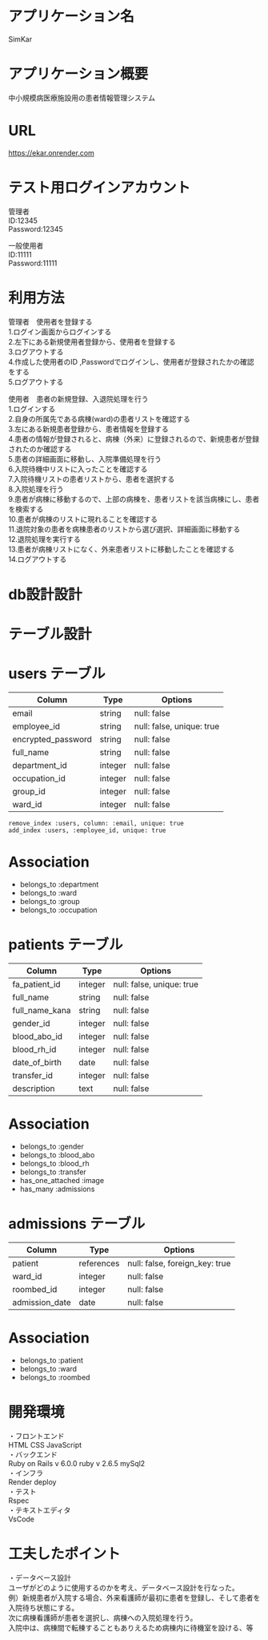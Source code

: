 # アプリケーション名
SimKar

# アプリケーション概要
中小規模病医療施設用の患者情報管理システム

# URL
https://ekar.onrender.com

# テスト用ログインアカウント
管理者<br>
  ID:12345<br>
  Password:12345

一般使用者<br>
  ID:11111<br>
  Password:11111


# 利用方法
管理者　使用者を登録する<br>
1.ログイン画面からログインする<br>
2.左下にある新規使用者登録から、使用者を登録する<br>
3.ログアウトする<br>
4.作成した使用者のID ,Passwordでログインし、使用者が登録されたかの確認をする<br>
5.ログアウトする<br>

使用者　患者の新規登録、入退院処理を行う<br>
1.ログインする<br>
2.自身の所属先である病棟(ward)の患者リストを確認する<br>
3.左にある新規患者登録から、患者情報を登録する<br>
4.患者の情報が登録されると、病棟（外来）に登録されるので、新規患者が登録されたのか確認する<br>
5.患者の詳細画面に移動し、入院準備処理を行う<br>
6.入院待機中リストに入ったことを確認する<br>
7.入院待機リストの患者リストから、患者を選択する<br>
8.入院処理を行う<br>
9.患者が病棟に移動するので、上部の病棟を、患者リストを該当病棟にし、患者を検索する<br>
10.患者が病棟のリストに現れることを確認する<br>
11.退院対象の患者を病棟患者のリストから選び選択、詳細画面に移動する<br>
12.退院処理を実行する<br>
13.患者が病棟リストになく、外来患者リストに移動したことを確認する<br>
14.ログアウトする<br>


# db設計設計

# テーブル設計

# users テーブル
| Column             | Type    | Options                   |
| ------------------ | ------- | ------------------------- |
| email              | string  | null: false               |
| employee_id        | string  | null: false, unique: true |
| encrypted_password | string  | null: false               |
| full_name          | string  | null: false               |
| department_id      | integer | null: false               |
| occupation_id      | integer | null: false               |
| group_id           | integer | null: false               |
| ward_id            | integer | null: false               |

    remove_index :users, column: :email, unique: true
    add_index :users, :employee_id, unique: true

# Association
- belongs_to :department
- belongs_to :ward
- belongs_to :group
- belongs_to :occupation



# patients テーブル
| Column         | Type       | Options                        |
| -------------- | ---------- | ------------------------------ |
| fa_patient_id  | integer    | null: false, unique: true      |
| full_name      | string     | null: false                    |
| full_name_kana | string     | null: false                    |
| gender_id      | integer    | null: false                    |
| blood_abo_id   | integer    | null: false                    |
| blood_rh_id    | integer    | null: false                    |
| date_of_birth  | date       | null: false                    |
| transfer_id    | integer    | null: false                    |
| description    | text       | null: false                    |

# Association
- belongs_to :gender
- belongs_to :blood_abo
- belongs_to :blood_rh
- belongs_to :transfer
- has_one_attached :image
- has_many :admissions



# admissions テーブル
| Column         | Type       | Options                        |
| -------------- | ---------- | ------------------------------ |
| patient        | references | null: false, foreign_key: true |
| ward_id        | integer    | null: false                    |
| roombed_id     | integer    | null: false                    |
| admission_date | date       | null: false                    |

# Association
- belongs_to :patient
- belongs_to :ward
- belongs_to :roombed



# 開発環境
・フロントエンド<br>
  HTML
  CSS
  JavaScript<br>
・バックエンド<br>
  Ruby on Rails v 6.0.0
  ruby v 2.6.5
  mySql2<br>
・インフラ<br>
  Render deploy<br>
・テスト<br>
  Rspec<br>
・テキストエディタ <br>
  VsCode<br>





# 工夫したポイント
・データベース設計<br>
  ユーザがどのように使用するのかを考え、データベース設計を行なった。<br>
  例）新規患者が入院する場合、外来看護師が最初に患者を登録し、そして患者を入院待ち状態にする。<br>
     次に病棟看護師が患者を選択し、病棟への入院処理を行う。<br>
     入院中は、病棟間で転棟することもありえるため病棟内に待機室を設ける、等
     








